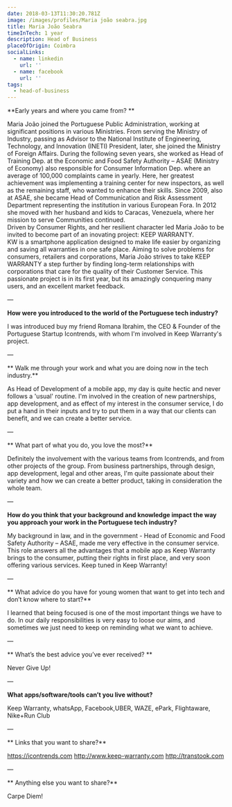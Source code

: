 ```yaml
---
date: 2018-03-13T11:30:20.781Z
image: /images/profiles/Maria joão seabra.jpg
title: Maria João Seabra
timeInTech: 1 year
description: Head of Business
placeOfOrigin: Coimbra
socialLinks:
  - name: linkedin
    url: ''
  - name: facebook
    url: ''
tags:
  - head-of-business
---
```

**Early years and where you came from?
**

Maria João  joined the Portuguese Public Administration, working at significant positions in various Ministries. From serving the Ministry of Industry, passing as Advisor to the National Institute of Engineering, Technology, and Innovation (INETI) President, later, she joined the Ministry of Foreign Affairs.
During the following seven years, she worked as Head of Training Dep. at the Economic and Food Safety Authority – ASAE (Ministry of Economy) also responsible for Consumer Information Dep. where an average of 100,000 complaints came in yearly. Here, her greatest achievement was implementing a training center for new inspectors, as well as the remaining staff, who wanted to enhance their skills. Since 2009, also at ASAE, she became Head of Communication and Risk Assessment Department representing the institution in various European Fora.
In 2012 she moved with her husband and kids to Caracas, Venezuela, where her mission to serve Communities continued.  
Driven by Consumer Rights, and her resilient character led Maria João to be invited to become part of an inovating project: KEEP WARRANTY.  
KW is a smartphone application designed to make life easier by organizing and saving all warranties in one safe place. Aiming to solve problems for consumers, retailers and corporations, Maria João strives to take KEEP WARRANTY a step further by finding long-term relationships with corporations that care for the quality of their Customer Service. This passionate project is in its first year, but its amazingly conquering many users, and an excellent market feedback.


—

**How were you introduced to the world of the Portuguese tech industry?**

I was introduced buy my friend Romana Ibrahim, the CEO & Founder of the Portuguese Startup Icontrends, with whom I'm involved in Keep Warranty's project.

—

**
Walk me through your work and what you are doing now in the tech industry.**

As Head of Development of a mobile app, my day is quite hectic and never follows a 'usual' routine. I'm involved in the creation of new partnerships, app development, and as effect of my interest in the consumer service,  I do put a hand in their inputs and try to put them in a way that our clients can benefit, and we can create a better service.


—

**
What part of what you do, you love the most?**

Definitely the involvement with the various teams from Icontrends, and from other projects of the group. From business partnerships, through design, app development, legal and other areas, I'm quite passionate about their variety and how we can create a better product, taking in consideration the whole team.


—


**How do you think that your background and knowledge impact the way you approach your work in the Portuguese tech industry?**

My background in law, and in the government - Head of Economic and Food Safety Authority – ASAE, made me very effective in the consumer service. This role answers all the advantages that a mobile app as Keep Warranty brings to the consumer, putting their rights in first place, and very soon offering various services. Keep tuned in Keep Warranty!

—

**
What advice do you have for young women that want to get into tech and don’t know where to start?**

I learned that being focused is one of the most important things we have to do. In our daily responsibilities is very easy to loose our aims, and sometimes we just need to keep on reminding what we want to achieve.

—

**
What’s the best advice you’ve ever received?
**

Never Give Up!

—

**What apps/software/tools can’t you live without?**

Keep Warranty, whatsApp, Facebook,UBER, WAZE, ePark, Flightaware, Nike+Run Club
 
—

**
Links that you want to share?**

https://icontrends.com
http://www.keep-warranty.com
http://transtook.com

—

**
Anything else you want to share?**

Carpe Diem!

